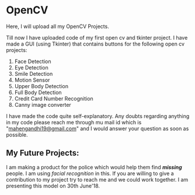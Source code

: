 # OpenCV
Here, I will upload all my OpenCV Projects.

Till now I have uploaded code of my first open cv and tkinter project. I have made a GUI (using Tkinter) that contains buttons for the following open cv projects:
1) Face Detection
2) Eye Detection
3) Smile Detection
4) Motion Sensor
5) Upper Body Detection
6) Full Body Detection
7) Credit Card Number Recognition
8) Canny image converter

I have made the code quite self-explanatory. Any doubts regarding anything in my code please reach me through mu mail id which is "mahengandhi19@gmail.com" and I would answer your question as soon as possible.

## My Future Projects:

I am making a product for the police which would help them find **_missing_** people. I am using *facial recognition* in this. If you are willing to give a contribution to my project try to reach me and we could work together. I am presenting this model on 30th June'18. 

